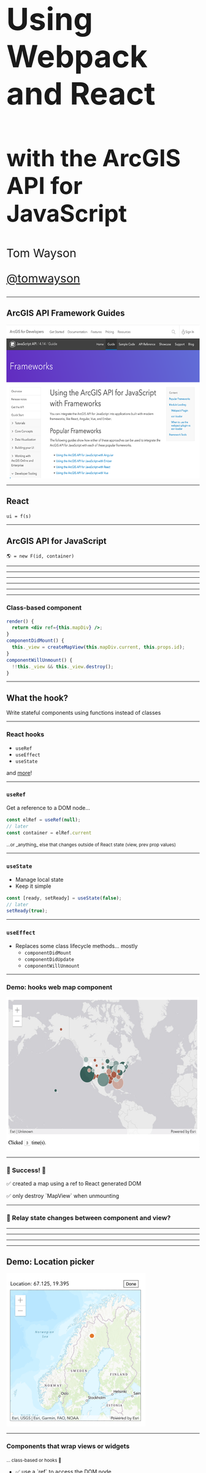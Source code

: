 <!-- .slide: data-background="../reveal.js/img/2020/fed/bg-1.png" -->

<h1 style="text-align: left; font-size: 80px;">Using Webpack and React</h1>
<h2 style="text-align: left; font-size: 60px;">with the ArcGIS API for JavaScript</h2>
<p style="text-align: left; font-size: 30px;">Tom Wayson</p>
<p style="text-align: left; font-size: 30px;"><a href="https://github.com/tomwayson">@tomwayson</a></p>
<!-- TODO: slides -->
<!-- <p style="text-align: left; font-size: 30px;">slides: <a href="https://git.io/fhFTb"><code>https://git.io/fhFTb</code></a></p> -->

---

## ArcGIS API Framework Guides

<a href="https://developers.arcgis.com/javascript/latest/guide/using-frameworks/"><img src="img/wayson/jsapi-frameworks-screenshot.png" class="transparent" height="400" /></a>

---

## React

<p><code>ui = f(s)</code></p>

---

<!-- .slide: data-background="../reveal.js/img/2020/fed/bg-4.png" -->

## ArcGIS API for JavaScript

`🌎 = new F(id, container)`

---

<!-- .slide: data-background="img/wayson/ReactArcGISVennDiagram.svg" -->

---

<!-- .slide: data-background="img/wayson/ReactArcGISVennDiagram2.svg" -->

---

<!-- .slide: data-background="img/wayson/React Component and ArcGIS Widget lifecycle-1.png" -->

---

<!-- .slide: data-background="img/wayson/React Component and ArcGIS Widget lifecycle-2.png" -->

---

<!-- .slide: data-background="img/wayson/React Component and ArcGIS Widget lifecycle-3.png" -->

---

<!-- .slide: data-background="../reveal.js/img/2020/fed/bg-3.png" class="code-md" data-transition="fade" -->
### Class-based component

```jsx
render() {
  return <div ref={this.mapDiv} />;
}
componentDidMount() {
  this._view = createMapView(this.mapDiv.current, this.props.id);
}
componentWillUnmount() {
  !!this._view && this._view.destroy();
}
```

---

## What the hook?

Write stateful components using functions instead of classes

---

### React hooks

* `useRef`
* `useEffect`
* `useState`

and [more](https://reactjs.org/docs/hooks-intro.html)!

---

### `useRef`

<!-- .slide: data-background="../reveal.js/img/2020/fed/bg-3.png" class="code-md" data-transition="fade" -->

Get a reference to a DOM node...

```ts
const elRef = useRef(null);
// later
const container = elRef.current
```

<small class="fragment">
  ...or _anything_ else that changes outside of React state (view, prev prop values)
</small>

---

<!-- .slide: data-background="../reveal.js/img/2020/fed/bg-3.png" class="code-md" data-transition="fade" -->

### `useState`

* Manage local state
* Keep it simple

```ts
const [ready, setReady] = useState(false);
// later
setReady(true);
```

---

### `useEffect`

* Replaces some class lifecycle methods... mostly
  * `componentDidMount`
  * `componentDidUpdate`
  * `componentWillUnmount`

---

### Demo: hooks web map component

<a href="https://developers.arcgis.com/javascript/latest/guide/react/"><img height="400" src="img/wayson/web-map-demo-screenshot.png"></a>

---

<!-- .slide: data-background="../reveal.js/img/2020/fed/bg-2.png" -->

### 🎉 Success! 🎉

<p class="fragment">✅ created a map using a ref to React generated DOM</p>
<p class="fragment">✅ only destroy `MapView` when unmounting</p>

---

<!-- .slide: data-background="../reveal.js/img/2020/fed/bg-2.png" class="code-md" data-transition="fade" -->
### 🤔 Relay state changes between component and view?

---

<!-- .slide: data-background="img/wayson/React Component and ArcGIS Widget lifecycle-3.png" -->

---

<!-- .slide: data-background="img/wayson/React Component and ArcGIS Widget lifecycle-4.png" -->

---

<!-- .slide: data-background="img/wayson/React Component and ArcGIS Widget lifecycle-5.png" -->

---

## Demo: Location picker

<img class="transparent" height="400" src="img/wayson/location-picker-screenshot.png">

---

<!-- .slide: data-background="../reveal.js/img/2020/fed/bg-2.png" -->

### Components that wrap views or widgets

<small class="fragment">... class-based or hooks 🙂</small>

<ul>
  <li class="fragment">✅ use a `ref` to access the DOM node</li>
  <li class="fragment">✅ pass parent `state` & `callbacks` to map component via `props`</li>
  <li class="fragment">✅ use clean-up functions to remove event & watch handlers</li>
  <li class="fragment">✅ be careful not to destroy the view until unmounting</li>
</li>

---

<!-- .slide: data-background="../reveal.js/img/2020/fed/bg-2.png" -->

## Modern React APIs and the ArcGIS API

---

### Manage global state in React

* You may not need Redux/MobX
* Context is powerful, and injectable

---

### `useContext` hook

```jsx
import ThemeContext from '.ThemeContext';

const ThemedMap = () => {
  const theme = useContext(ThemeContext);
  const basemap = theme === 'dark'
    ? 'dark-gray'
    : 'gray';
  return (
    <Map basemap={basemap} />
  );
};
```

---

<!-- .slide: data-background="../reveal.js/img/2020/fed/bg-4.png" -->

## Modularize API usage

---

* Do all the API work separate from your UI
* _Separate content from navigation_ - pattern in PWAs
* Mock/stub API in tests

```ts
// src/data/map.ts
export function initialize(element: Element) {
  view.container = element;
  view.when(() => {
    // magic
  });
}
```

---

* Use in your context or component

```ts
const elRef = useRef(null);
useEffect(
  () => {
    const loadMap = async (container) => {
      const map = await import("../data/map");
      map.initialize(elRef.current);
    };
    loadMap();
  },
  []
);
```

---

## Why lazy load the API?

* Only load the resources you need when you need them
* Leads to faster initial loads

---

<!-- .slide: data-background="../reveal.js/img/2020/fed/bg-4.png" -->

## Suspense

---

## Hold your Suspense

* Lazy-load entire React components
* useful in modular apps

```tsx
import React, { lazy, Suspense } from "react";
// lazy load the components that use Maps
const WebMapView = lazy(() => import("../components/WebMapView"));
// later on
<Suspense  fallback={<div>Loading...</div>}>
  <WebMapView />
</Suspense>
```

---

## Demo: Location picker w/ lazy load

<img class="transparent" height="400" src="img/wayson/location-picker-screenshot.png">

---

##  Example: [Nearby JavaScript](https://developers.arcgis.com/example-apps/nearby-javascript/)

<img class="transparent" src="img/wayson/nearby-featured-image.png">

---

<!-- .slide: data-background="../reveal.js/img/2020/fed/bg-2.png" data-transition="fade" -->
## 😎 [@arcgis/webpack-plugin](https://github.com/Esri/arcgis-webpack-plugin) 👍
<p class="fragment">... but</p>
<p class="fragment">ArcGIS API 4.7+ only</p>
<p class="fragment">Must be able to configure webpack</p>


---

<!-- .slide: data-background="../reveal.js/img/2020/fed/bg-2.png" -->

## Popular React Tools & Frameworks

<table class="clis">
  <tbody>
    <tr>
      <td>
        <a href="https://github.com/facebook/create-react-app">
          <img src="img/wayson/react-js-img.png" width="240" class="transparent" />
          <p>create-react-app</p>
        </a>
      </td>
      <td>
        <a href="https://nextjs.org/">
          <img style="margin: 80px 0" src="img/wayson/nextjs-white-logo.svg" width="240" class="transparent" />
          <p>Next.js</p>
        </a>
      </td>
      <td>
        <a href="https://www.gatsbyjs.org/">
          <img src="img/wayson/gatsby-logo.png" width="240" class="transparent" />
          <p>Gatsby</p>
        </a>
      </td>
    </tr>
  </tbody>
</table>
<p class="fragment">All insulate you from 😱 of webpack config</p>

---

<!-- .slide: data-background="../reveal.js/img/2020/fed/bg-2.png" data-transition="fade" -->
<p>👵 ArcGIS API < 4.7x? 👴</p>
<p class="fragment">🔒 No access to webpack config? 🔒</p>
<p class="fragment">🙈 Don't _want_ to config webpack? 😱</p>

---

<!-- .slide: data-background="../reveal.js/img/2020/fed/bg-2.png" data-transition="fade" -->
###  No problem. Try [esri-loader](https://github.com/Esri/esri-loader)

<div>
    <img src="img/wayson/esri-loader-band-aid-center-text.png" class="transparent" height="120" />
</div>

---

<!-- .slide: data-background="../reveal.js/img/2020/fed/bg-2.png" data-transition="fade" -->
### Works with ArcGIS API [3.x](https://developers.arcgis.com/javascript/3/) <span class="fragment" data-fragment-index="1">_and_ 4.x</span>

<div>
  <img src="img/wayson/esri.png" class="transparent" height="120" />
  <img src="img/wayson/esri.png" class="transparent" height="120" />
  <img src="img/wayson/esri.png" class="transparent" height="120" />
  <img src="img/wayson/esri.png" class="transparent fragment"  data-fragment-index="1" height="120" />
</div>

---

<!-- .slide: data-background="../reveal.js/img/2020/fed/bg-2.png" data-transition="fade" -->
### Works with _any_ React tool / library / framework

<div>
  <img src="img/wayson/esri.png" class="transparent" height="120" />
  <img src="img/wayson/Heart_corazon.svg" class="transparent" height="120" />
  <img src="img/wayson/react-js-img.png" class="transparent" height="120" />
  <img src="img/wayson/redux-logo.svg" class="transparent" height="120" />
  <img src="img/wayson/nextjs-white-logo.svg" class="transparent" height="100" />
  <img src="img/wayson/gatsby-logo.png" class="transparent" height="120" />
</div>

---

<!-- .slide: data-background="../reveal.js/img/2020/fed/bg-2.png" data-transition="fade" -->
### BTW... <span class="fragment" data-fragment-index="1">Not _just_ for Webpack & React</span>

<div class="fragment" data-fragment-index="1">
  <img src="img/wayson/webpack-icon-square-big.png" class="transparent" height="120" />
  <img src="img/wayson/react-js-img.png" class="transparent" height="120" />
</div>

---

<!-- .slide: data-background="../reveal.js/img/2020/fed/bg-2.png" data-transition="fade" -->
### Works with _any_ module loader

<div>
  <img src="img/wayson/esri.png" class="transparent" height="120" />
  <img src="img/wayson/Heart_corazon.svg" class="transparent" height="120" />
  <img src="img/wayson/webpack-icon-square-big.png" class="transparent" height="120" />
  <img src="img/wayson/rollup1.png" class="transparent" height="100" />
  <img src="img/wayson/parcel-og.png" class="transparent" height="140" />
</div>

---

<!-- .slide: data-background="../reveal.js/img/2020/fed/bg-2.png" data-transition="fade" -->
### Works with _any_ framework

<div>
  <img src="img/wayson/esri.png" class="transparent" height="120" />
  <img src="img/wayson/Heart_corazon.svg" class="transparent" height="120" />
  <img src="img/wayson/tomster-sm.png" class="transparent" height="120" />
  <img src="img/wayson/angular.png" class="transparent" height="120" />
  <img src="img/wayson/vue-logo.png" class="transparent" height="120" />
  <img src="img/wayson/react-js-img.png" class="transparent" height="120" />
  <img src="img/wayson/Dojo-New.png" class="transparent" height="120" />
</div>

---

<!-- .slide: data-background="../reveal.js/img/2020/fed/bg-3.png" class="code-md" data-transition="fade" -->
### Using [esri-loader](https://github.com/Esri/esri-loader#install) with Webpack

<img class="transparent" src="img/wayson/800px-Npm-logo.svg.png" style="width: 300px; margin: 110px 0;">
<h3><code>npm install --save esri-loader</code></h3>

---

<!-- .slide: data-background="../reveal.js/img/2020/fed/bg-3.png" class="code-md" data-transition="fade" -->
### Using [esri-loader](https://github.com/Esri/esri-loader#install) with Webpack

<img class="transparent" src="img/wayson/yarn-cat-eating-bower-bird.png">
<h3><code>yarn add esri-loader</code></h3>

---

<!-- .slide: data-background="../reveal.js/img/2020/fed/bg-3.png" class="code-md" data-transition="fade" -->
### Using [`loadModules()`](https://github.com/Esri/esri-loader#usage)

```js
import { loadModules } from 'esri-loader';

loadModules([
  "esri/Map",
  "esri/views/MapView"
]).then(([Map, MapView]) => {
  // Code to create the map and view will go here
});
```

---

<!-- .slide: data-background="../reveal.js/img/2020/fed/bg-3.png" class="code-md" data-transition="fade" -->
### Look [familiar](https://developers.arcgis.com/javascript/latest/sample-code/intro-mapview/index.html)?

```js
// this is what loadModules() does under the hood

require([
  "esri/Map",
  "esri/views/MapView"
], function(Map, MapView) {
  // Code to create the map and view will go here
});
```

---

<!-- .slide: data-background="../reveal.js/img/2020/fed/bg-3.png" class="code-md" data-transition="fade" -->
### [Lazy loads the ArcGIS API](https://github.com/Esri/esri-loader#lazy-loading-the-arcgis-api-for-javascript) by default

<pre class="language-js">
<code class="language-js">
 // loads API 1st time
const esriConfig = await loadModules(["esri/config"])
esriConfig.useIdentity = false;
// don't worry, this won't load the API again!
const [Map, MapView] = await loadModules(
  ["esri/Map", "esri/views/MapView"]
);</code></pre>

---

<!-- .slide: data-background="../reveal.js/img/2020/fed/bg-3.png" class="code-md" data-transition="fade" -->
### Additional options & patterns

See the esri-loader docs for examples of:
- [lazy loading ArcGIS CSS](https://github.com/Esri/esri-loader#loading-styles)
- [loading a specific version of the ArcGIS API](https://github.com/Esri/esri-loader#from-a-specific-version)
- [using ArcGIS types in TS](https://github.com/Esri/esri-loader#arcgis-types)
- and [more](https://github.com/Esri/esri-loader#advanced-usage)

---

<!-- .slide: data-background="../reveal.js/img/2020/fed/bg-4.png" -->

## Demo

[Theme Switcher (on CodeSandbox)](https://codesandbox.io/s/8ykw098vw0)

<iframe src="https://codesandbox.io/embed/8ykw098vw0?fontsize=14&module=%2Fsrc%2Futils%2Fmap.js" style="width:100%; height:500px; border:0; border-radius: 4px; overflow:hidden;" sandbox="allow-modals allow-forms allow-popups allow-scripts allow-same-origin"></iframe>

---

<!-- .slide: data-background="../reveal.js/img/2020/fed/bg-4.png" -->

## Example: Create ArcGIS App

<a href="https://create-arcgis-app.surge.sh/"><img width="852" src="img/wayson/create-arcgis-app-screenshot.png" /></a>

[create-arcgis-app](https://github.com/tomwayson/create-arcgis-app)

---

<!-- .slide: data-background="../reveal.js/img/2020/fed/bg-4.png" -->

## Example: Next ArcGIS App

<a href="https://next-arcgis-app.now.sh/"><img width="680" src="img/wayson/next-arcgis-app-screenshot.png" /></a>

[next-arcgis-app](https://github.com/tomwayson/next-arcgis-app)

---

<!-- .slide: data-background="../reveal.js/img/2020/fed/bg-4.png" -->

## Conclusion

<div>
  <img src="img/wayson/esri.png" class="transparent" height="120" />
  <img src="img/wayson/Heart_corazon.svg" class="transparent" height="120" />
  <img src="img/wayson/webpack-icon-square-big.png" class="transparent" height="120" />
  <img src="img/wayson/react-js-img.png" class="transparent" height="120" />
</div>

Notes:
It's never been a better time to be a React dev
It's never been a better time to be a ArcGIS dev
Go forth and prosper

---

<!-- .slide: data-background="../reveal.js/img/2020/fed/bg-esri.png" -->

---

<!-- .slide: data-background="../reveal.js/img/2020/fed/bg-rating.png" -->
